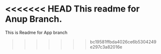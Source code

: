<<<<<<< HEAD
This readme for Anup Branch.
=======
This is Readme for App branch
>>>>>>> bc19581ffbda4026ce6b5304249e297c3a82016e
